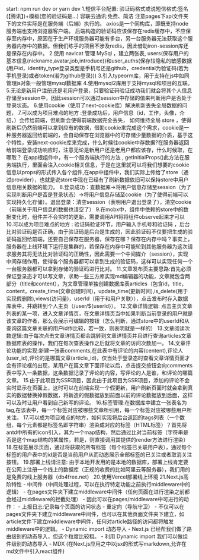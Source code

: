 start: npm run dev  or yarn dev
1.短信平台配置:
验证码格式或说短信格式:签名(【腾讯】)+模板(您的验证码是...)
容联云通讯:免费、简洁
注意pages下api文件夹下的文件实际是在服务端（后端）执行的。
axios是一个同构库，即既支持node服务端也支持浏览器客户端。
后端构造的验证码应该保存在redis缓存中，不应保存至内存中，原因在于生产环境服务器可能有多台，另一台服务器无法获取这个服务器内存中的数据。但我们练手的项目不涉及redis，因此借助iron-session库还是保存在内存中。
2.使用 navicat 管理 MySql ，建立两张表, users(保存用户的基本信息(nickname,avatar,job,introduce))和user_auths(保存较隐私的敏感数据(用户id，identity_type登录类型是手机号还是github，credential为验证码(若为手机登录)或者token(若为github登录)))
3.引入typeorm库，用于支持在js中如同管理js对象一般管理mysql数据库
4.使用mysql2库用于支持mysql和项目的互联。
5.无论是新用户注册还是老用户登录，只要验证码验证成功我们就会将其个人信息存储至session中，因此session可以通过session中存储的值来判断用户是否处于登录状态。
6.使用cookie（使用了next-cookie库）解决刷新丢失全局数据的问题，
7.可以成为项目难点的地方 :登录成功后，用户信息（id，工作，头像，介绍，）会传给前端，但刷新会使得前端数据完全丢失， 如何维持全局 store ，使得刷新后仍然前端可以拿到应有的数据，借助cookie来完成这个需求，cookie是一种服务器返回给前端的，会自动保存在浏览器中的可存储少量数据的介质，基于这个特性，安装next-cookie库来完成，什么时候往cookie中存数据?在服务器返回给前端登录成功响应时，注意无论是新用户还是老用户都应该存，什么时候取，在哪取？ 在app根组件中，有一个服务端执行的方法 , getInitialProps()此方法在服务端执行，里面会注入cookie相关信息，于是在这里就可以将我们想要的cookie信息以props的形式传入各个组件,在app中组件中，我们实际上传给了store（通过provider），也就是说store中现在已经有了刷新数据依旧可以保持store中用户信息相关数据的能力。
8.登录成功：查数据库->将用户信息存储至session（为了实现判断用户是否是登录状态）->将用户信息存储至cookie（为了使得前端可以实现持久化存储）。退出登录：清空session（表明用户退出登录了），清空cookie（前端关于用户信息的数据也请空了）
9.在mobx中，组件中依赖的store中的数据变化时，组件并不会实时的更新，需要调用API将将组件observe起来才可以
10.可以成为项目难点的地方 : 验证码验证环节，用户输入手机号和验证码 ，后台比对验证码是否正确，由于验证码是后台是生成的，因此验证码不仅要把生成的验证码返回给前端，还要自己保存在服务器，保存在哪？保存在内存中吗？事实上，服务器在上线环境下运行是集群的，若保存在内存中可能轮到其他服务器为这次请求服务其将无法比对验证码的正确性，因此需要一个中间媒介（session），实现中间存储作用，使得各个服务器都可以拿到生成的验证码，这样可以实现任何一个一台服务器都可以拿到存储的验证码进行比对。
11.文章发布页主要思路:首先必须保证登录态才可以写文章，求助一些三方库实现md编辑器的功能，文章就包含两部分（title和content），为文章管理单独创建数据库表articles（包含id，title，content，create_time(文章创建时间)，update_time(更新时间),is_delete(用于实现假删除),views(访问量)，userId（用于和用户关联）），点击发布时存入数据库表中，并跳转到个人主页（/user/${userId}）。
12.文章详情逻辑: 点击主页文章列表的某一项，进入文章详情页，在文章详情页当中如果判断当前登录的用户就是该文章的作者，那么会展示可编辑的按钮（怎么判断，通过store中的userId和从查询这篇文章关联的用户id作比较，若一致，则表明就是一样的）
13.文章阅读次数逻辑:由于每次点击文章详情页都会跳转到文章详情页并且进行查询articles文章数据库表的操作，我们在每次查表操作之后就将文章的访问次数加一。
14.文章评论功能的实现:新建一张表comments,在此表中有评论的内容(centent),评论人(user_id),评论的是哪篇文章(article_id)，仅当处于登录态时查看文章详情页面才会有评论框的出现，某用户在篇文章下面评论以后，点击提交按钮会向comments表中写入一条数据，这条数据记录了评论的内容，写评论的人是谁，和评论的哪篇文章。
15.由于此项目为SSR项目，因此由于此项目为SSR项目，添加的评论不会实时显示在页面上，这时可以在前端实现一个假更新，用户刷新页面时就会拿到真实的数据替换掉假数据，将新造的假数据放到前面以前的评论数据放到后面，这样可以及时让用户看到自己新写的评论。
16.标签管理:在数据库中建立一张表名为tag,在该表中，每一个标签对应被哪些文章所引用，每一个标签对应被哪些用户所关注。 
17.可以成为项目难点的地方，如何实现将后台返回的tags列表（一个数组，每个元素都是标签名即字符串）渲染成对应的标签（HTML标签）？首先将antd中所有的icon引入，其为一个map结构，然后通过比对当前标签（字符串是否是这个map结构的某属性，若是，则直接调用其提供的render方法进行渲染）
18.在标签展示页面，通过将获取的所有标签（每个标签已关联用户表），通过每个标签的用户表中的id是否是当前用户从而动态展示全部标签的已关注或者取消关注按钮。
19.部署上线请注意: 由于本地开发用的是本地的数据库，部署上线肯定要在公网上注册一个线上的数据库（正规的收费的比如阿里云等服务器），我们用的是免费的线上服务器（db4free.net）
20.使用Vercel部署线上环境
21.Next.js高阶特性
    - 中间件（中间处理过程，可以在执行特定功能之前执行middleware中的逻辑）
        - 在pages文件夹下建立middleware中间件（任何页面在进行渲染之前都会经过middleware的拦截处理）
            - 因此可以在pages/middleware中可进行的动作：
                - 上报日志:记录每个页面的访问状态 
                - 重定向（导航守卫）
        - 不仅可以在pages文件夹下建立middleware中间件，也可以在其他页面文件夹下建立，如article文件下建立middleware中间件，任何对article路径的访问都将触发middleware中的逻辑。
    - Dynamic import 动态导入 
        - Next.js 已经帮我们做了路由级别的动态导入，但这个粒度比较粗。
        - 利用 Dynamic import 我们可以做组件级别的动态导入
    - MDX (在Next.js应用之中以jsx的形式写markdown,允许在md文件中引入react组件)


